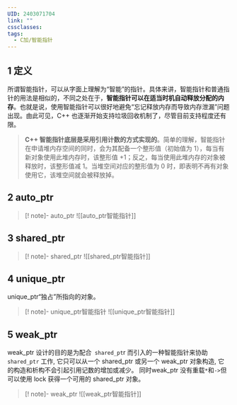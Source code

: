 ```yaml
---
UID: 2403071704
link: ""
cssclasses: 
tags:
  - C加/智能指针
---
```


## 1 定义

所谓智能指针，可以从字面上理解为“智能”的指针。具体来讲，智能指针和普通指针的用法是相似的，不同之处在于，**智能指针可以在适当时机自动释放分配的内存**。也就是说，使用智能指针可以很好地避免“忘记释放内存而导致内存泄漏”问题出现。由此可见，C++ 也逐渐开始支持垃圾回收机制了，尽管目前支持程度还有限。

> **C++ 智能指针底层是采用引用计数的方式实现的**。简单的理解，智能指针在申请堆内存空间的同时，会为其配备一个整形值（初始值为 1），每当有新对象使用此堆内存时，该整形值 +1；反之，每当使用此堆内存的对象被释放时，该整形值减 1。当堆空间对应的整形值为 0 时，即表明不再有对象使用它，该堆空间就会被释放掉。



## 2 auto_ptr



>[! note]- auto_ptr
> ![[auto_ptr智能指针]]

## 3 shared_ptr



>[! note]- shared_ptr
> ![[shared_ptr智能指针]]


## 4 unique_ptr

unique_ptr“独占”所指向的对象。

>[! note]- unique_ptr智能指针
> ![[unique_ptr智能指针]]

## 5 weak_ptr

weak_ptr 设计的目的是为配合` shared_pt`r 而引入的一种智能指针来协助` shared_ptr` 工作, 它只可以从一个 shared_ptr 或另一个 weak_ptr 对象构造, 它的构造和析构不会引起引用记数的增加或减少。 同时weak_ptr 没有重载`*`和`->`但可以使用 lock 获得一个可用的 shared_ptr 对象。


>[! note]- weak_ptr
> ![[weak_ptr智能指针]]
